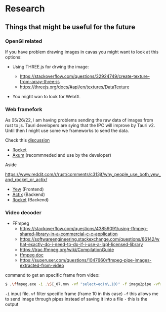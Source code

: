 # Research

## Things that might be useful for the future

### OpenGl related

If you have problem drawing images in cavas you might want to look at this options:

- Using THREE.js for drwing the image:
  - https://stackoverflow.com/questions/32924749/create-texture-from-array-three-js
  - https://threejs.org/docs/#api/en/textures/DataTexture

- You might wan to look for WebGL

### Web framefork 

As 05/26/22, I am having problems sending the raw data of images from rust to js.
Tauri developers are sying that the IPC will improve by Tauri v2. Until then I might 
use some we frameworks to send the data.

Check this [discussion](https://github.com/tauri-apps/tauri/discussions/4191)

- [Rocket](https://rocket.rs/)
- [Axum](https://github.com/tokio-rs/axum) (recommneded and use by the developer)

Aside

https://www.reddit.com/r/rust/comments/c313jf/why_people_use_both_yew_and_rocket_or_actix/
- [Yew](https://yew.rs/) (Frontend)
- [Actix](https://actix.rs/) (Backend)
- [Rocket](https://rocket.rs/) (Backend)

### Video decoder

- FFmpeg
  - https://stackoverflow.com/questions/43859091/using-ffmpeg-shared-library-in-a-commercial-c-c-application
  - https://softwareengineering.stackexchange.com/questions/86142/what-exactly-do-i-need-to-do-if-i-use-a-lgpl-licensed-library
  - https://trac.ffmpeg.org/wiki/CompilationGuide
  - [ffmpeg doc](https://ffmpeg.org/ffmpeg.html#filter_005foption)
  - https://superuser.com/questions/1047660/ffmpeg-pipe-images-extracted-from-video

command to get an specific frame from video:

```bash
$ .\ffmpeg.exe -i .\SC_07.mov -vf "select=eq(n\,10)" -f image2pipe -vframes 1 -
```

`-i` input file.
`vf` filter specific frame (frame 10 in this case)
`-f` this allows me to send image through pipes instead of saving it into a file
`-` this is the output